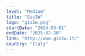 ```yaml
---
level: "Medium"
title: "Gis3W"
logo: "gis3w.png"
startDate: "2024-03-01"
endDate: "2025-02-28"
link: "http://www.gis3w.it/"
country: "Italy"
---
```


